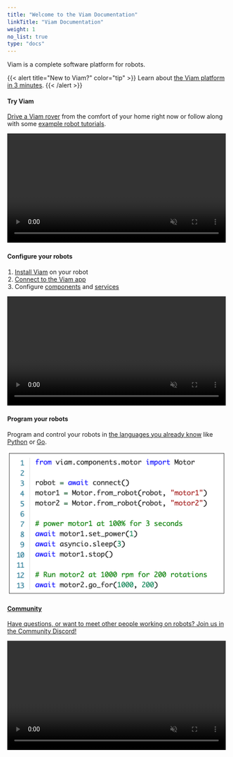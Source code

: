 ```yaml
---
title: "Welcome to the Viam Documentation"
linkTitle: "Viam Documentation"
weight: 1
no_list: true
type: "docs"
---
```


Viam is a complete software platform for robots.

{{< alert title="New to Viam?" color="tip" >}}
Learn about [the Viam platform in 3 minutes](viam).
{{< /alert >}}

<div class="container td-max-width-on-larger-screens">
  <div class="row">
    <div class="col landing-hover-card">
        <div class="landing-hover-card-padding yellow">
            <h4>Try Viam</h4>
            <p style="text-align: left;"><a href="try-viam">Drive a Viam rover</a> from the comfort of your home right now or follow along with some <a href="tutorials">example robot tutorials</a>.</p>
            <div class="landing-video-container">
                <video autoplay loop muted playsinline alt="A Viam Rover moving about" width="100%">
                    <source src="img/rover.webm" type="video/webm" />
                    <source src="img/rover.mp4" type="video/mp4" />
                </video>
            </div>
        </div>
    </div>
    <div class="col landing-hover-card ">
        <div class="landing-hover-card-padding purple">
        <h4>Configure your robots</h4>
        <div style="text-align: left">
            <ol style="padding-inline-start: 1.1rem">
            <li><a href="installation">Install Viam</a> on your robot</li>
            <li><a href="manage/app-usage/">Connect to the Viam app</a></li>
            <li>Configure <a href="components">components</a> and <a href="services">services</a></li>
            </ol>
            <div class="landing-video-container">
                <video autoplay loop muted playsinline alt="A blinking L.E.D. connected to a Raspberry Pi" width="100%">
                    <source src="img/blink.webm" type="video/webm" />
                    <source src="img/blink.mp4" type="video/mp4" />
                </video>
            </div>
        </div>
    </div>
    </div>
  </div>
  <div class="row">
    <div class="col landing-hover-card">
        <div class="landing-hover-card-padding teal">
        <h4>Program your robots</h4>
        <p style="text-align: left;">
            Program and control your robots in <a href="program/sdk-as-client/"> the languages you already know</a> like <a href="https://python.viam.dev/">Python</a> or <a href="https://pkg.go.dev/go.viam.com/rdk">Go</a>.
        </p>
        <img src="img/code.png" alt="Robot code">
        </div>
    </div>
    <div class="col landing-hover-card">
        <div class="landing-hover-card-padding pink">
        <a href="https://discord.gg/viam">
            <h4>Community</h4>
            <p style="text-align: left;">Have questions, or want to meet other people working on robots? Join us in the Community Discord!</p>
            <div class="landing-video-container">
                <video autoplay loop muted playsinline alt="A robot drawing a heart" width="100%">
                    <source src="img/heart.webm" type="video/webm" />
                    <source src="img/heart.mp4" type="video/mp4" />
                </video>
            </div>
        </a>
        </div>
    </div>
    </div>
</div>
